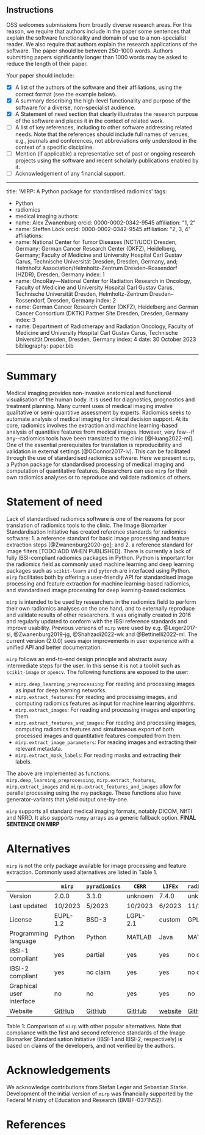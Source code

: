 Instructions
------------

OSS welcomes submissions from broadly diverse research areas. For this reason, we require that authors include in the paper some sentences that explain the software functionality and domain of use to a non-specialist reader. We also require that authors explain the research applications of the software. The paper should be between 250-1000 words. Authors submitting papers significantly longer than 1000 words may be asked to reduce the length of their paper.

Your paper should include:

- [x] A list of the authors of the software and their affiliations, using the correct format (see the example below). 
- [x] A summary describing the high-level functionality and purpose of the software for a diverse, non-specialist 
  audience. 
- [x] A Statement of need section that clearly illustrates the research purpose of the software and places it in the 
  context of related work. 
- [ ] A list of key references, including to other software addressing related needs. Note that the references should include full names of venues, e.g., journals and conferences, not abbreviations only understood in the context of a specific discipline. 
- [ ] Mention (if applicable) a representative set of past or ongoing research projects using the software and recent scholarly publications enabled by it. 
- [ ] Acknowledgement of any financial support.

---
title: 'MIRP: A Python package for standardised radiomics'
tags:
  - Python
  - radiomics
  - medical imaging
authors:
  - name: Alex Zwanenburg
    orcid: 0000-0002-0342-9545
    affiliation: "1, 2"
  - name: Steffen Löck
    orcid: 0000-0002-0342-9545
    affiliation: "2, 3, 4"
affiliations:
 - name: National Center for Tumor Diseases (NCT/UCC) Dresden, Germany: German Cancer Research Center (DKFZ), Heidelberg, Germany; Faculty of Medicine and University Hospital Carl Gustav Carus, Technische Universität Dresden, Dresden, Germany, and; Helmholtz Association/Helmholtz-Zentrum Dresden–Rossendorf (HZDR), Dresden, Germany
   index: 1
 - name: OncoRay—National Center for Radiation Research in Oncology, Faculty of Medicine and University Hospital Carl Gustav Carus, Technische Universität Dresden, Helmholtz-Zentrum Dresden–Rossendorf, Dresden, Germany
   index: 2
 - name: German Cancer Research Center (DKFZ), Heidelberg and German Cancer Consortium (DKTK) Partner Site Dresden, Dresden, Germany
   index: 3
 - name: Department of Radiotherapy and Radiation Oncology, Faculty of Medicine and University Hospital Carl Gustav Carus, Technische Universität Dresden, Dresden, Germany
   index: 4
date: 30 October 2023
bibliography: paper.bib
---

# Summary

Medical imaging provides non-invasive anatomical and functional visualisation of the human body. It is used for 
diagnostics, prognostics and treatment planning. Many current uses of medical imaging involve 
qualitative or semi-quantitive assessment by experts. Radiomics seeks  to automate analysis of medical imaging for 
clinical decision support. At its core, radiomics  involves the extraction and machine learning-based analysis of 
quantitive features from medical images. However, very few--if any--radiomics tools have been translated to the 
clinic [@Huang2022-mi]. One of the essential prerequisites for translation is reproducibility and validation in 
external settings [@OConnor2017-iv]. This can be facilitated through the use of standardised radiomics software. 
Here we present `mirp`, a Python  package for standardised processing of medical imaging and computation of 
quantitative features. Researchers can use `mirp` for their own radiomics analyses or to reproduce and validate 
radiomics of others.

# Statement of need

Lack of standardised radiomics software is one of the reasons for poor translation of radiomics tools to the clinic.
The Image Biomarker Standardisation Initiative has created reference standards for radiomics software: 1. a 
reference standard for basic image processing and feature extraction steps [@Zwanenburg2020-go]; and 2. a reference 
standard for image filters [TODO:ADD WHEN PUBLISHED]. There is currently a lack of fully IBSI-compliant radiomics 
packages in Python. Python is important for the radiomics field as commonly used machine learning and deep learning 
packages such as `scikit-learn` and `pytorch`  are interfaced using Python. `mirp` facilitates both by offering a 
user-friendly API for standardised image processing and feature extraction for machine learning-based radiomics, and 
standardised image processing for deep  learning-based radiomics.

`mirp` is intended to be used by researchers in the radiomics field to perform their own radiomics analyses on the 
one hand, and to externally reproduce and validate results of other researchers. It was originally created in 2016 and 
regularly updated to conform with the IBSI reference standards and improve usability. Previous versions of `mirp` 
were used by e.g. @Leger2017-si, @Zwanenburg2019-jg, @Shahzadi2022-wk and @Bettinelli2022-ml. The current 
version (2.0.0) sees major improvements in user experience with a unified API and better documentation.

`mirp` follows an end-to-end design principle and abstracts away intermediate steps for the user. In this sense it 
is not a toolkit such as `scikit-image` or `opencv`. The following functions are exposed to the user:

- `mirp.deep_learning_preprocessing`: For reading and processing images as input for deep learning networks.
- `mirp.extract_features`: For reading and processing images, and computing radiomics features as input for machine 
  learning algorithms.
- `mirp.extract_images`: For reading and processing images and exporting them.
- `mirp.extract_features_and_images`: For reading and processing images, computing radiomics features and 
  simultaneous export of both processed images and quantitative features computed from them.
- `mirp.extract_image_parameters`: For reading images and extracting their relevant metadata.
- `mirp.extract_mask_labels`: For reading masks and extracting their labels.

The above are implemented as functions. `mirp.deep_learning_preprocessing`, `mirp.extract_features`,
`mirp.extract_images` and `mirp.extract_features_and_images` allow for parallel processing using the `ray` package. 
These functions also have generator-variants that yield output one-by-one. 

`mirp` supports all standard medical imaging formats, notably DICOM, NIfTI and NRRD. It also supports `numpy` arrays 
as a generic fallback option. **FINAL SENTENCE ON MIRP**

# Alternatives

`mirp` is not the only package available for image processing and feature extraction. Commonly used alternatives are 
listed in Table 1.

|                          | `mirp`                                    | `pyradiomics`                                        | `CERR`                                 | `LIFEx`                               | `radiomics`                                       |
|--------------------------|-------------------------------------------|------------------------------------------------------|----------------------------------------|---------------------------------------|---------------------------------------------------| 
| Version                  | 2.0.0                                     | 3.1.0                                                | unknown                                | 7.4.0                                 | unknown                                           |
| Last updated             | 10/2023                                   | 5/2023                                               | 10/2023                                | 6/2023                                | 11/2019                                           |
| License                  | EUPL-1.2                                  | BSD-3                                                | LGPL-2.1                               | custom                                | GPL-3.0                                           |
| Programming language     | Python                                    | Python                                               | MATLAB                                 | Java                                  | MATLAB                                            |
| IBSI-1 compliant         | yes                                       | partial                                              | yes                                    | yes                                   | no claim                                          |
| IBSI-2 compliant         | yes                                       | no claim                                             | yes                                    | yes                                   | no claim                                          |
| Graphical user interface | no                                        | no                                                   | yes                                    | yes                                   | no                                                |
| Website                  | [GitHub](https://github.com/oncoray/mirp) | [GitHub](https://github.com/AIM-Harvard/pyradiomics) | [GitHub](https://github.com/cerr/CERR) | [website](https://www.lifexsoft.org/) | [GitHub](https://github.com/mvallieres/radiomics) | 
Table 1: Comparison of `mirp` with other popular alternatives. Note that compliance with the first and second 
reference standards of the Image Biomarker Standardisation Initiative (IBSI-1 and IBSI-2, respectively) is 
based on claims of the developers, and not verified by the authors.

# Acknowledgements

We acknowledge contributions from Stefan Leger and Sebastian Starke. Development of the initial version of `mirp` was 
financially supported by the Federal Ministry of Education and Research (BMBF-0371N52).

# References